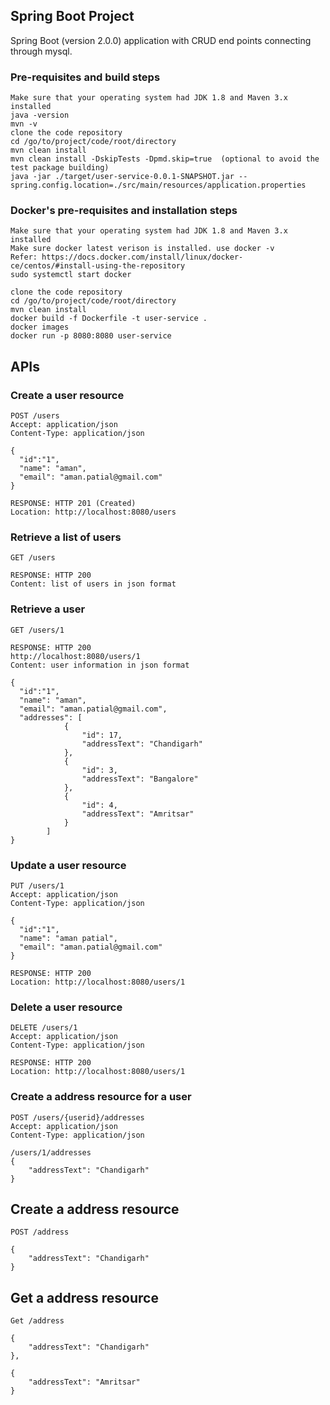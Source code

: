 ## Spring Boot Project
Spring Boot (version 2.0.0) application with CRUD end points connecting through mysql.

### Pre-requisites and build steps
```
Make sure that your operating system had JDK 1.8 and Maven 3.x installed
java -version
mvn -v
clone the code repository
cd /go/to/project/code/root/directory
mvn clean install
mvn clean install -DskipTests -Dpmd.skip=true  (optional to avoid the test package building)
java -jar ./target/user-service-0.0.1-SNAPSHOT.jar --spring.config.location=./src/main/resources/application.properties
```
###  Docker's pre-requisites and installation steps
```
Make sure that your operating system had JDK 1.8 and Maven 3.x installed
Make sure docker latest verison is installed. use docker -v
Refer: https://docs.docker.com/install/linux/docker-ce/centos/#install-using-the-repository
sudo systemctl start docker

clone the code repository
cd /go/to/project/code/root/directory
mvn clean install
docker build -f Dockerfile -t user-service .
docker images 
docker run -p 8080:8080 user-service
```

## APIs

### Create a user resource
```
POST /users
Accept: application/json
Content-Type: application/json

{
  "id":"1",
  "name": "aman",
  "email": "aman.patial@gmail.com"
}

RESPONSE: HTTP 201 (Created)
Location: http://localhost:8080/users
```

### Retrieve a list of users
```
GET /users

RESPONSE: HTTP 200
Content: list of users in json format
```

### Retrieve a user
```
GET /users/1

RESPONSE: HTTP 200
http://localhost:8080/users/1
Content: user information in json format

{
  "id":"1",
  "name": "aman",
  "email": "aman.patial@gmail.com",
  "addresses": [
            {
                "id": 17,
                "addressText": "Chandigarh"
            },
            {
                "id": 3,
                "addressText": "Bangalore"
            },
            {
                "id": 4,
                "addressText": "Amritsar"
            }
        ]
}
```

### Update a user resource
```
PUT /users/1
Accept: application/json
Content-Type: application/json

{
  "id":"1",
  "name": "aman patial",
  "email": "aman.patial@gmail.com"
}

RESPONSE: HTTP 200
Location: http://localhost:8080/users/1
```

### Delete a user resource
```
DELETE /users/1
Accept: application/json
Content-Type: application/json

RESPONSE: HTTP 200
Location: http://localhost:8080/users/1
```

### Create a address resource for a user
```
POST /users/{userid}/addresses
Accept: application/json
Content-Type: application/json

/users/1/addresses
{
    "addressText": "Chandigarh"
}
```
## Create a address resource
```
POST /address

{
    "addressText": "Chandigarh"
}

```

## Get a address resource
```
Get /address

{
    "addressText": "Chandigarh"
},

{
    "addressText": "Amritsar"
}

```